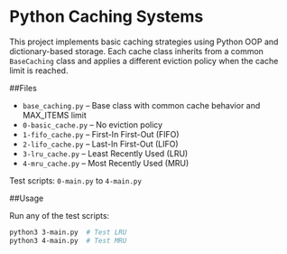 # Python Caching Systems

This project implements basic caching strategies using Python OOP and dictionary-based storage. Each cache class inherits from a common `BaseCaching` class and applies a different eviction policy when the cache limit is reached.

##Files

- `base_caching.py` – Base class with common cache behavior and MAX_ITEMS limit
- `0-basic_cache.py` – No eviction policy
- `1-fifo_cache.py` – First-In First-Out (FIFO)
- `2-lifo_cache.py` – Last-In First-Out (LIFO)
- `3-lru_cache.py` – Least Recently Used (LRU)
- `4-mru_cache.py` – Most Recently Used (MRU)

Test scripts: `0-main.py` to `4-main.py`

##Usage

Run any of the test scripts:

```bash
python3 3-main.py  # Test LRU
python3 4-main.py  # Test MRU